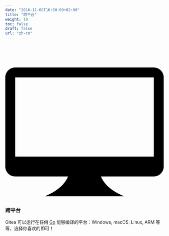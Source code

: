 ```yaml
---
date: "2016-11-08T16:00:00+02:00"
title: "跨平台"
weight: 10
toc: false
draft: false
url: "zh-cn"
---
```

<h3 class="subtitle is-3">
	<svg class="octicon octicon-device-desktop" viewBox="0 0 16 16" version="1.1" aria-hidden="true">
		<path fill-rule="evenodd" d="M15 2H1c-.55 0-1 .45-1 1v9c0 .55.45 1 1 1h5.34c-.25.61-.86 1.39-2.34 2h8c-1.48-.61-2.09-1.39-2.34-2H15c.55 0 1-.45 1-1V3c0-.55-.45-1-1-1zm0 9H1V3h14v8z"></path>
	</svg>
	跨平台
</h3>

Gitea 可以运行在任何 [Go](http://golang.org/) 能够编译的平台：Windows, macOS, Linux, ARM 等等，选择你喜欢的即可！
